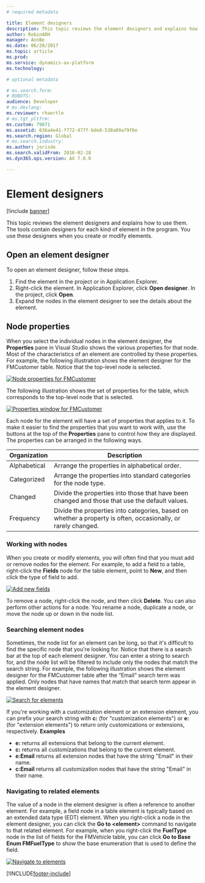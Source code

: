 ```yaml
---
# required metadata

title: Element designers
description: This topic reviews the element designers and explains how to use them.
author: RobinARH
manager: AnnBe
ms.date: 06/20/2017
ms.topic: article
ms.prod:
ms.service: dynamics-ax-platform
ms.technology:

# optional metadata

# ms.search.form:
# ROBOTS:
audience: Developer
# ms.devlang:
ms.reviewer: rhaertle
# ms.tgt_pltfrm:
ms.custom: 79871
ms.assetid: 636a4e41-f772-477f-bde8-538a09a79f6e
ms.search.region: Global
# ms.search.industry:
ms.author: jorisde
ms.search.validFrom: 2016-02-28
ms.dyn365.ops.version: AX 7.0.0

---
```


# Element designers

[!include [banner](../includes/banner.md)]

This topic reviews the element designers and explains how to use them. The tools contain designers for each kind of element in the program. You use these designers when you create or modify elements.

## Open an element designer

To open an element designer, follow these steps.

1. Find the element in the project or in Application Explorer.
2. Right-click the element. In Application Explorer, click **Open designer**. In the project, click **Open**.
3. Expand the nodes in the element designer to see the details about the element.

## Node properties

When you select the individual nodes in the element designer, the **Properties** pane in Visual Studio shows the various properties for that node. Most of the characteristics of an element are controlled by these properties. For example, the following illustration shows the element designer for the FMCustomer table. Notice that the top-level node is selected.

[![Node properties for FMCustomer](./media/18_devotoolsconcept.png)](./media/18_devotoolsconcept.png)

The following illustration shows the set of properties for the table, which corresponds to the top-level node that is selected.

[![Properties window for FMCustomer](./media/19_devotoolsconcept.png)](./media/19_devotoolsconcept.png)

Each node for the element will have a set of properties that applies to it. To make it easier to find the properties that you want to work with, use the buttons at the top of the **Properties** pane to control how they are displayed. The properties can be arranged in the following ways.

| Organization | Description                                                                                                   |
|--------------|---------------------------------------------------------------------------------------------------------------|
| Alphabetical | Arrange the properties in alphabetical order.                                                                 |
| Categorized  | Arrange the properties into standard categories for the node type.                                            |
| Changed      | Divide the properties into those that have been changed and those that use the default values.                |
| Frequency    | Divide the properties into categories, based on whether a property is often, occasionally, or rarely changed. |

### Working with nodes

When you create or modify elements, you will often find that you must add or remove nodes for the element. For example, to add a field to a table, right-click the **Fields** node for the table element, point to **New**, and then click the type of field to add.

[![Add new fields](./media/20_devotoolsconcept.png)](./media/20_devotoolsconcept.png)

To remove a node, right-click the node, and then click **Delete**. You can also perform other actions for a node. You rename a node, duplicate a node, or move the node up or down in the node list.

### Searching element nodes

Sometimes, the node list for an element can be long, so that it's difficult to find the specific node that you're looking for. Notice that there is a search bar at the top of each element designer. You can enter a string to search for, and the node list will be filtered to include only the nodes that match the search string. For example, the following illustration shows the element designer for the FMCustomer table after the “Email” search term was applied. Only nodes that have names that match that search term appear in the element designer.

[![Search for elements](./media/21_devotoolsconcept.png)](./media/21_devotoolsconcept.png)

If you're working with a customization element or an extension element, you can prefix your search string with **c:** (for "customization elements") or **e:** (for "extension elements") to return only customizations or extensions, respectively. **Examples**

- **e:** returns all extensions that belong to the current element.
- **c:** returns all customizations that belong to the current element.
- **e:Email** returns all extension nodes that have the string "Email" in their name.
- **c:Email** returns all customization nodes that have the string "Email" in their name.

### Navigating to related elements

The value of a node in the element designer is often a reference to another element. For example, a field node in a table element is typically based on an extended data type (EDT) element. When you right-click a node in the element designer, you can click the **Go to &lt;element&gt;** command to navigate to that related element. For example, when you right-click the **FuelType** node in the list of fields for the FMVehicle table, you can click **Go to Base Enum FMFuelType** to show the base enumeration that is used to define the field.

[![Navigate to elements](./media/22_devotoolsconcept.png)](./media/22_devotoolsconcept.png)


[!INCLUDE[footer-include](../../../includes/footer-banner.md)]